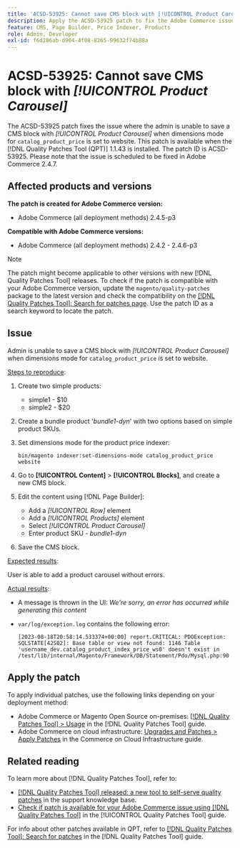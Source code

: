 ```yaml
---
title: 'ACSD-53925: Cannot save CMS block with [!UICONTROL Product Carousel]'
description: Apply the ACSD-53925 patch to fix the Adobe Commerce issue where the admin is unable to save a CMS block with Product Carousel when dimensions mode for `catalog_product_price` is set to website.
feature: CMS, Page Builder, Price Indexer, Products
role: Admin, Developer
exl-id: f6d286ab-d904-4f08-8265-99632f74b88a
---
```

# ACSD-53925: Cannot save CMS block with *[!UICONTROL Product Carousel]*

The ACSD-53925 patch fixes the issue where the admin is unable to save a CMS block with *[!UICONTROL Product Carousel]* when dimensions mode for `catalog_product_price` is set to website. This patch is available when the [!DNL Quality Patches Tool (QPT)] 1.1.43 is installed. The patch ID is ACSD-53925. Please note that the issue is scheduled to be fixed in Adobe Commerce 2.4.7.

## Affected products and versions

**The patch is created for Adobe Commerce version:**

* Adobe Commerce (all deployment methods) 2.4.5-p3

**Compatible with Adobe Commerce versions:**

* Adobe Commerce (all deployment methods) 2.4.2 - 2.4.6-p3

>[!NOTE]
>
>The patch might become applicable to other versions with new [!DNL Quality Patches Tool] releases. To check if the patch is compatible with your Adobe Commerce version, update the `magento/quality-patches` package to the latest version and check the compatibility on the [[!DNL Quality Patches Tool]: Search for patches page](https://experienceleague.adobe.com/tools/commerce-quality-patches/index.html). Use the patch ID as a search keyword to locate the patch.

## Issue

Admin is unable to save a CMS block with *[!UICONTROL Product Carousel]* when dimensions mode for `catalog_product_price` is set to website.

<u>Steps to reproduce</u>:

1. Create two simple products:
    * simple1 - $10
    * simple2 - $20
1. Create a bundle product '*bundle1-dyn*' with two options based on simple product SKUs.
1. Set dimensions mode for the product price indexer:

    `bin/magento indexer:set-dimensions-mode catalog_product_price website`

1. Go to **[!UICONTROL Content]** > **[!UICONTROL Blocks]**, and create a new CMS block.
1. Edit the content using [!DNL Page Builder]:
    * Add a *[!UICONTROL Row]* element
    * Add a *[!UICONTROL Products]* element
    * Select *[!UICONTROL Product Carousel]*
    * Enter product SKU - *bundle1-dyn*
1. Save the CMS block.

<u>Expected results</u>:

User is able to add a product carousel without errors.

<u>Actual results</u>:

* A message is thrown in the UI: *We're sorry, an error has occurred while generating this content* 
* `var/log/exception.log` contains the following error:

    ```
    [2023-08-18T20:58:14.533374+00:00] report.CRITICAL: PDOException: SQLSTATE[42S02]: Base table or view not found: 1146 Table 'username_dev.catalog_product_index_price_ws0' doesn't exist in /test/lib/internal/Magento/Framework/DB/Statement/Pdo/Mysql.php:90
    ```

## Apply the patch

To apply individual patches, use the following links depending on your deployment method:

* Adobe Commerce or Magento Open Source on-premises: [[!DNL Quality Patches Tool] > Usage](/help/tools/quality-patches-tool/usage.md) in the [!DNL Quality Patches Tool] guide.
* Adobe Commerce on cloud infrastructure: [Upgrades and Patches > Apply Patches](https://experienceleague.adobe.com/docs/commerce-cloud-service/user-guide/develop/upgrade/apply-patches.html) in the Commerce on Cloud Infrastructure guide.

## Related reading

To learn more about [!DNL Quality Patches Tool], refer to:

* [[!DNL Quality Patches Tool] released: a new tool to self-serve quality patches](https://experienceleague.adobe.com/en/docs/commerce-operations/tools/quality-patches-tool/quality-patches-tool-to-self-serve-quality-patches) in the support knowledge base.
* [Check if patch is available for your Adobe Commerce issue using [!DNL Quality Patches Tool]](/help/tools/quality-patches-tool/patches-available-in-qpt/check-patch-for-magento-issue-with-magento-quality-patches.md) in the [!UICONTROL Quality Patches Tool] guide.


For info about other patches available in QPT, refer to [[!DNL Quality Patches Tool]: Search for patches](https://experienceleague.adobe.com/tools/commerce-quality-patches/index.html) in the [!DNL Quality Patches Tool] guide.
